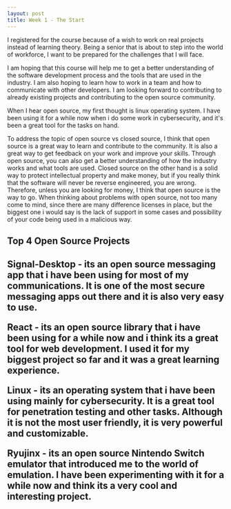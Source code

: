 ```yaml
---
layout: post
title: Week 1 - The Start
---
```


I registered for the course because of a wish to work on real projects instead of learning theory. Being a senior that is about to step into the world of workforce, I want to be prepared for the challenges that I will face.

I am hoping that this course will help me to get a better understanding of the software development process and the tools that are used in the industry. I am also hoping to learn how to work in a team and how to communicate with other developers. I am looking forward to contributing to already existing projects and contributing to the open source community.

When I hear open source, my first thought is linux operating system. I have been using it for a while now when i do some work in cybersecurity, and it's been a great tool for the tasks on hand. 

To address the topic of open source vs closed source, I think that open source is a great way to learn and contribute to the community. It is also a great way to get feedback on your work and improve your skills. Through open source, you can also get a better understanding of how the industry works and what tools are used. Closed source on the other hand is a solid way to protect intellectual property and make money, but if you really think that the software will never be reverse engineered, you are wrong. Therefore, unless you are looking for money, I think that open source is the way to go. When thinking about problems with open source, not too many come to mind, since there are many difference licenses in place, but the biggest one i would say is the lack of support in some cases and possibility of your code being used in a malicious way.

<h2> Top 4 Open Source Projects <h2>

Signal-Desktop - its an open source messaging app that i have been using for most of my communications. It is one of the most secure messaging apps out there and it is also very easy to use.

React - its an open source library that i have been using for a while now and i think its a great tool for web development. I used it for my biggest project so far and it was a great learning experience.

Linux - its an operating system that i have been using mainly for cybersecurity. It is a great tool for penetration testing and other tasks. Although it is not the most user friendly, it is very powerful and customizable.

Ryujinx - its an open source Nintendo Switch emulator that introduced me to the world of emulation. I have been experimenting with it for a while now and think its a very cool and interesting project.
